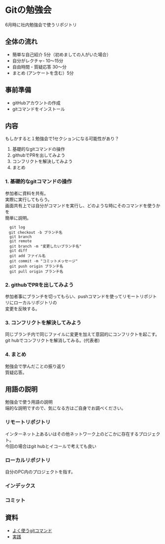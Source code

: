 # Gitの勉強会
6月時に社内勉強会で使うリポジトリ

## 全体の流れ
- 簡単な自己紹介 5分（初めましての人がいた場合）
- 自分がレクチャ- 10〜15分
- 自由時間・質疑応答 30〜分
- まとめ (アンケートを含む）5分

## 事前準備
- gitHubアカウントの作成
- gitコマンドをインストール

## 内容
もしかすると１勉強会で1セクションになる可能性があり？
1. 基礎的なgitコマンドの操作
2. githubでPRを出してみよう
3. コンフリクトを解決してみよう
4. まとめ

### 1. 基礎的なgitコマンドの操作
参加者に資料を共有。<br>
実際に実行してもらう。<br>
画面共有上では自分がコマンドを実行し、どのような時にそのコマンドを使うかを<br>
簡単に説明。
```
  git log 
　git checkout -b ブランチ名
  git branch
  git remote 
  git branch -m "変更したいブランチ名"
  git diff
  git add ファイル名
  git commit -m "コミットメッセージ"
  git push origin ブランチ名
  git pull origin ブランチ名
```
### 2. githubでPRを出してみよう
参加者事にブランチを切ってもらい、pushコマンドを使ってリモートリポジトリにローカルリポジトリの <br>
変更を反映する。
### 3. コンフリクトを解決してみよう
同じブランチ内で同じファイルに変更を加えて意図的にコンフリクトを起こす。<br>
git hubでコンフリクトを解消してみる。(代表者)

### 4. まとめ
勉強会で学んだことの振り返り<br>
質疑応答。

## 用語の説明
勉強会で使う用語の説明<br/>
端的な説明ですので、気になる方はご自身でお調べください。

### リモートリポジトリ
インターネット上あるいはその他ネットワーク上のどこかに存在するプロジェクト。<br/>
今回の場合はgit hubとイコールで考えても良い

### ローカルリポジトリ
自分のPC内のプロジェクトを指す。

### インデックス

### コミット

### 

## 資料
- [よく使うgitコマンド](https://github.com/kazutotakeuchi-32/git_test/blob/main/text.md)
- [実践](https://github.com/kazutotakeuchi-32/git_test/blob/main/text2.md)

